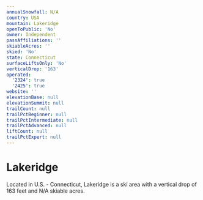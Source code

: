 ```yaml
---
annualSnowfall: N/A
country: USA
mountain: Lakeridge
openToPublic: 'No'
owner: Independent
passAffiliations: ''
skiableAcres: ''
skied: 'No'
state: Connecticut
surfaceLiftsOnly: 'No'
verticalDrop: '163'
operated:
  '2324': true
  '2425': true
website: ''
elevationBase: null
elevationSummit: null
trailCount: null
trailPctBeginner: null
trailPctIntermediate: null
trailPctAdvanced: null
liftCount: null
trailPctExpert: null
---
```



# Lakeridge

Located in U.S. - Connecticut, Lakeridge is a ski area with a vertical drop of 163 feet and N/A skiable acres.
